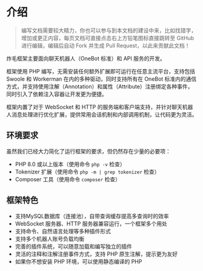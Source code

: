 # 介绍

> 编写文档需要较大精力，你也可以参与到本文档的建设中来，比如找错字，增加或更正内容，每页文档可直接点击右上方铅笔图标直接跳转至 GitHub 进行编辑，编辑后自动 Fork 并生成 Pull Request，以此来贡献此文档！

炸毛框架主要面向聊天机器人（OneBot 标准）和 API 服务的开发。

框架使用 PHP 编写，无需安装任何额外扩展即可运行在任意主流平台，支持包括 Swoole 和 Workerman 在内的多种驱动，同时支持所有在 OneBot 标准内的通信方式，并支持使用注解（Annotation）和属性（Attribute）注册绑定各种事件，同时引入了依赖注入容器让开发更为便捷。

框架内置了对于 WebSocket 和 HTTP 的服务端和客户端支持，并针对聊天机器人消息处理进行优化扩展，提供常用会话机制和内部调用机制，让代码更为灵活。

## 环境要求

虽然我们已经大力简化了运行框架的要求，但仍然存在少量的必要项：

- PHP 8.0 或以上版本（使用命令 `php -v` 检查）
- Tokenizer 扩展（使用命令 `php -m | grep tokenizer` 检查）
- Composer 工具（使用命令 `composer` 检查）

## 框架特色

- 支持MySQL数据库（连接池），自带查询缓存提高多查询时的效率
- WebSocket 服务器、HTTP 服务器兼容运行，一个框架多个用处
- 支持命令、自然语言处理等多种插件形式
- 支持多个机器人账号负载均衡
- 完善的插件系统，可以随意加载和编写独立的插件
- 灵活的注释和注解注册事件方式，支持 PHP 原生注解，提示更为友好
- 如果你不想安装 PHP 环境，可以使用静态编译的 PHP
